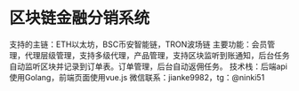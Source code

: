 # 区块链金融分销系统
支持的主链：ETH以太坊，BSC币安智能链，TRON波场链
主要功能：会员管理，代理层级管理，支持多级代理，产品管理，支持区块监听到账通知，后台任务自动监听区块并记录到订单表。订单管理，后台自动返佣任务。
技术栈：后端api使用Golang，前端页面使用vue.js
微信联系：jianke9982，tg：@ninki51
